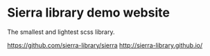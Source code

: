 

Sierra library demo website
========================================
The smallest and lightest scss library.


https://github.com/sierra-library/sierra
http://sierra-library.github.io/


